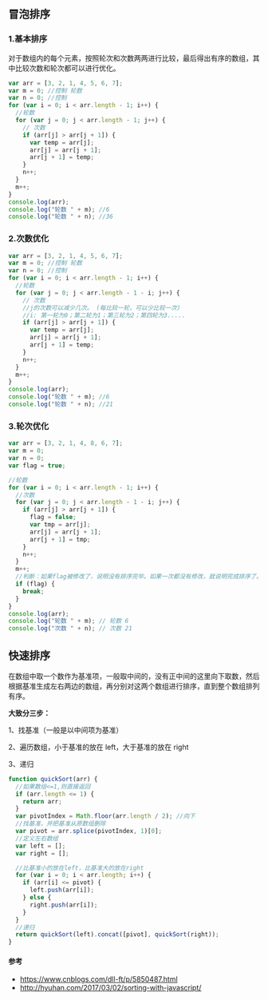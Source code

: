 ## 冒泡排序

### 1.基本排序

对于数组内的每个元素，按照轮次和次数两两进行比较，最后得出有序的数组，其中比较次数和轮次都可以进行优化。

```js
var arr = [3, 2, 1, 4, 5, 6, 7];
var m = 0; //控制 轮数
var n = 0; //控制
for (var i = 0; i < arr.length - 1; i++) {
  //轮数
  for (var j = 0; j < arr.length - 1; j++) {
    // 次数
    if (arr[j] > arr[j + 1]) {
      var temp = arr[j];
      arr[j] = arr[j + 1];
      arr[j + 1] = temp;
    }
    n++;
  }
  m++;
}
console.log(arr);
console.log("轮数 " + m); //6
console.log("轮数 " + n); //36
```

### 2.次数优化

```js
var arr = [3, 2, 1, 4, 5, 6, 7];
var m = 0; //控制 轮数
var n = 0; //控制
for (var i = 0; i < arr.length - 1; i++) {
  //轮数
  for (var j = 0; j < arr.length - 1 - i; j++) {
    // 次数
    //j的次数可以减少几次。 (每比较一轮，可以少比较一次)
    //i: 第一轮为0；第二轮为1；第三轮为2；第四轮为3.....
    if (arr[j] > arr[j + 1]) {
      var temp = arr[j];
      arr[j] = arr[j + 1];
      arr[j + 1] = temp;
    }
    n++;
  }
  m++;
}
console.log(arr);
console.log("轮数 " + m); //6
console.log("轮数 " + n); //21
```

### 3.轮次优化

```js
var arr = [3, 2, 1, 4, 8, 6, 7];
var m = 0;
var n = 0;
var flag = true;

//轮数
for (var i = 0; i < arr.length - 1; i++) {
  //次数
  for (var j = 0; j < arr.length - 1 - i; j++) {
    if (arr[j] > arr[j + 1]) {
      flag = false;
      var tmp = arr[j];
      arr[j] = arr[j + 1];
      arr[j + 1] = tmp;
    }
    n++;
  }
  m++;
  //判断：如果flag被修改了，说明没有排序完毕。如果一次都没有修改，就说明完成排序了。
  if (flag) {
    break;
  }
}
console.log(arr);
console.log("轮数 " + m); // 轮数 6
console.log("次数 " + n); // 次数 21
```

## 快速排序

在数组中取一个数作为基准项，一般取中间的，没有正中间的这里向下取数，然后根据基准生成左右两边的数组，再分别对这两个数组进行排序，直到整个数组排列有序。

**大致分三步：**

1、找基准（一般是以中间项为基准）

2、遍历数组，小于基准的放在 left，大于基准的放在 right

3、递归

```js
function quickSort(arr) {
  //如果数组<=1,则直接返回
  if (arr.length <= 1) {
    return arr;
  }
  var pivotIndex = Math.floor(arr.length / 2); //向下
  //找基准，并把基准从原数组删除
  var pivot = arr.splice(pivotIndex, 1)[0];
  //定义左右数组
  var left = [];
  var right = [];

  //比基准小的放在left，比基准大的放在right
  for (var i = 0; i < arr.length; i++) {
    if (arr[i] <= pivot) {
      left.push(arr[i]);
    } else {
      right.push(arr[i]);
    }
  }
  //递归
  return quickSort(left).concat([pivot], quickSort(right));
}
```

#### 参考

- https://www.cnblogs.com/dll-ft/p/5850487.html
- http://hyuhan.com/2017/03/02/sorting-with-javascript/
